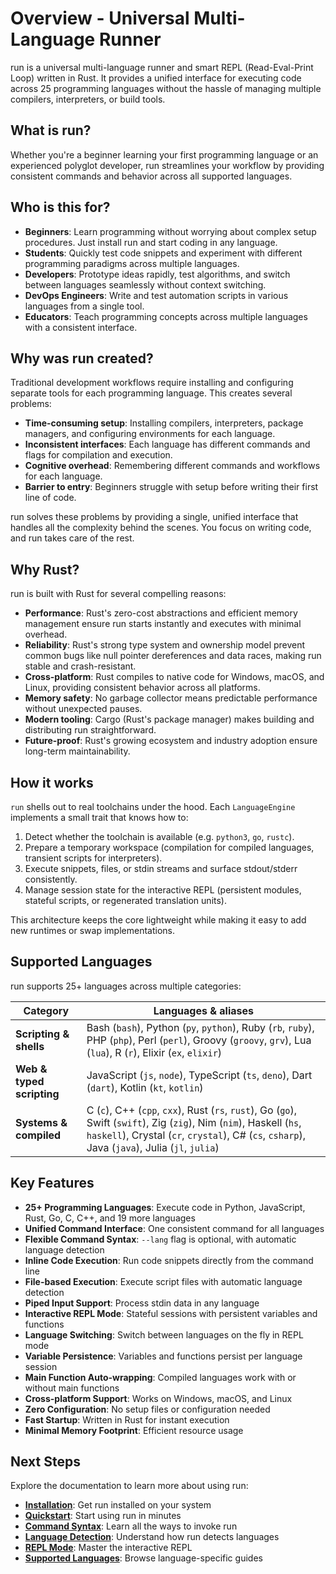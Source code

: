 # Overview - Universal Multi-Language Runner

run is a universal multi-language runner and smart REPL (Read-Eval-Print Loop) written in Rust. It provides a unified interface for executing code across 25 programming languages without the hassle of managing multiple compilers, interpreters, or build tools.

## What is run?

Whether you're a beginner learning your first programming language or an experienced polyglot developer, run streamlines your workflow by providing consistent commands and behavior across all supported languages.

## Who is this for?

- **Beginners**: Learn programming without worrying about complex setup procedures. Just install run and start coding in any language.
- **Students**: Quickly test code snippets and experiment with different programming paradigms across multiple languages.
- **Developers**: Prototype ideas rapidly, test algorithms, and switch between languages seamlessly without context switching.
- **DevOps Engineers**: Write and test automation scripts in various languages from a single tool.
- **Educators**: Teach programming concepts across multiple languages with a consistent interface.

## Why was run created?

Traditional development workflows require installing and configuring separate tools for each programming language. This creates several problems:

- **Time-consuming setup**: Installing compilers, interpreters, package managers, and configuring environments for each language.
- **Inconsistent interfaces**: Each language has different commands and flags for compilation and execution.
- **Cognitive overhead**: Remembering different commands and workflows for each language.
- **Barrier to entry**: Beginners struggle with setup before writing their first line of code.

run solves these problems by providing a single, unified interface that handles all the complexity behind the scenes. You focus on writing code, and run takes care of the rest.

## Why Rust?

run is built with Rust for several compelling reasons:

- **Performance**: Rust's zero-cost abstractions and efficient memory management ensure run starts instantly and executes with minimal overhead.
- **Reliability**: Rust's strong type system and ownership model prevent common bugs like null pointer dereferences and data races, making run stable and crash-resistant.
- **Cross-platform**: Rust compiles to native code for Windows, macOS, and Linux, providing consistent behavior across all platforms.
- **Memory safety**: No garbage collector means predictable performance without unexpected pauses.
- **Modern tooling**: Cargo (Rust's package manager) makes building and distributing run straightforward.
- **Future-proof**: Rust's growing ecosystem and industry adoption ensure long-term maintainability.

## How it works

`run` shells out to real toolchains under the hood. Each `LanguageEngine` implements a small trait that knows how to:

1. Detect whether the toolchain is available (e.g. `python3`, `go`, `rustc`).
2. Prepare a temporary workspace (compilation for compiled languages, transient scripts for interpreters).
3. Execute snippets, files, or stdin streams and surface stdout/stderr consistently.
4. Manage session state for the interactive REPL (persistent modules, stateful scripts, or regenerated translation units).

This architecture keeps the core lightweight while making it easy to add new runtimes or swap implementations.

## Supported Languages

run supports 25+ languages across multiple categories:

| Category | Languages & aliases |
| --- | --- |
| **Scripting & shells** | Bash (`bash`), Python (`py`, `python`), Ruby (`rb`, `ruby`), PHP (`php`), Perl (`perl`), Groovy (`groovy`, `grv`), Lua (`lua`), R (`r`), Elixir (`ex`, `elixir`) |
| **Web & typed scripting** | JavaScript (`js`, `node`), TypeScript (`ts`, `deno`), Dart (`dart`), Kotlin (`kt`, `kotlin`) |
| **Systems & compiled** | C (`c`), C++ (`cpp`, `cxx`), Rust (`rs`, `rust`), Go (`go`), Swift (`swift`), Zig (`zig`), Nim (`nim`), Haskell (`hs`, `haskell`), Crystal (`cr`, `crystal`), C# (`cs`, `csharp`), Java (`java`), Julia (`jl`, `julia`) |

## Key Features

- **25+ Programming Languages**: Execute code in Python, JavaScript, Rust, Go, C, C++, and 19 more languages
- **Unified Command Interface**: One consistent command for all languages
- **Flexible Command Syntax**: `--lang` flag is optional, with automatic language detection
- **Inline Code Execution**: Run code snippets directly from the command line
- **File-based Execution**: Execute script files with automatic language detection
- **Piped Input Support**: Process stdin data in any language
- **Interactive REPL Mode**: Stateful sessions with persistent variables and functions
- **Language Switching**: Switch between languages on the fly in REPL mode
- **Variable Persistence**: Variables and functions persist per language session
- **Main Function Auto-wrapping**: Compiled languages work with or without main functions
- **Cross-platform Support**: Works on Windows, macOS, and Linux
- **Zero Configuration**: No setup files or configuration needed
- **Fast Startup**: Written in Rust for instant execution
- **Minimal Memory Footprint**: Efficient resource usage

## Next Steps

Explore the documentation to learn more about using run:

- **[Installation](../getting-started/installation.md)**: Get run installed on your system
- **[Quickstart](../getting-started/quickstart.md)**: Start using run in minutes
- **[Command Syntax](command-syntax.md)**: Learn all the ways to invoke run
- **[Language Detection](language-detection.md)**: Understand how run detects languages
- **[REPL Mode](../repl/index.md)**: Master the interactive REPL
- **[Supported Languages](../languages/index.md)**: Browse language-specific guides
